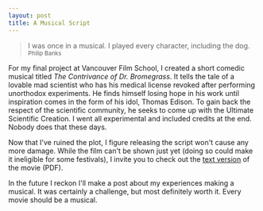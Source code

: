 ```yaml
---
layout: post
title: A Musical Script
---
```


> I was once in a musical. I played every character, including the dog.
> <small>Philip Banks</small>

For my final project at Vancouver Film School, I created a short comedic musical titled *The Contrivance of Dr. Bromegrass*. It tells the tale of a lovable mad scientist who has his medical license revoked after performing unorthodox experiments. He finds himself losing hope in his work until inspiration comes in the form of his idol, Thomas Edison. To gain back the respect of the scientific community, he seeks to come up with the Ultimate Scientific Creation. I went all experimental and included credits at the end. Nobody does that these days.

Now that I've ruined the plot, I figure releasing the script won't cause any more damage. While the film can't be shown just yet (doing so could make it ineligible for some festivals), I invite you to check out the [text version](/files/codb.pdf) of the movie (PDF).

In the future I reckon I'll make a post about my experiences making a musical. It was certainly a challenge, but most definitely worth it. Every movie should be a musical.
